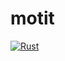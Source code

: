 # motit

[![Rust](https://github.com/motii8128/motit/actions/workflows/rust.yml/badge.svg)](https://github.com/motii8128/motit/actions/workflows/rust.yml)
